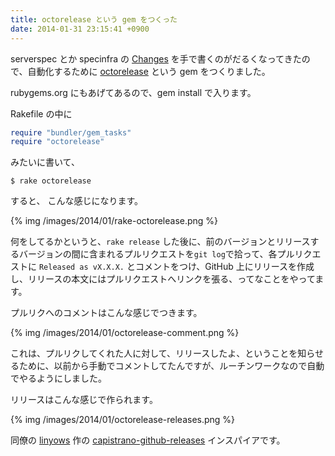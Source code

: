 ```yaml
---
title: octorelease という gem をつくった
date: 2014-01-31 23:15:41 +0900
---
```

serverspec とか specinfra の [Changes](http://serverspec.org/changes.html) を手で書くのがだるくなってきたので、自動化するために [octorelease](https://github.com/mizzy/octorelease) という gem をつくりました。

rubygems.org にもあげてあるので、gem install で入ります。

Rakefile の中に

```ruby
require "bundler/gem_tasks"
require "octorelease"
```

みたいに書いて、

```
$ rake octorelease
```

すると、 こんな感じになります。

{% img /images/2014/01/rake-octorelease.png %}

何をしてるかというと、``rake release`` した後に、前のバージョンとリリースするバージョンの間に含まれるプルリクエストを``git log``で拾って、各プルリクエストに ``Released as vX.X.X.`` とコメントをつけ、GitHub 上にリリースを作成し、リリースの本文にはプルリクエストへリンクを張る、ってなことをやってます。

プルリクへのコメントはこんな感じでつきます。

{% img /images/2014/01/octorelease-comment.png %}

これは、プルリクしてくれた人に対して、リリースしたよ、ということを知らせるために、以前から手動でコメントしてたんですが、ルーチンワークなので自動でやるようにしました。

リリースはこんな感じで作られます。

{% img /images/2014/01/octorelease-releases.png %}

同僚の [linyows](https://github.com/linyows) 作の [capistrano-github-releases](https://github.com/linyows/capistrano-github-releases) インスパイアです。
